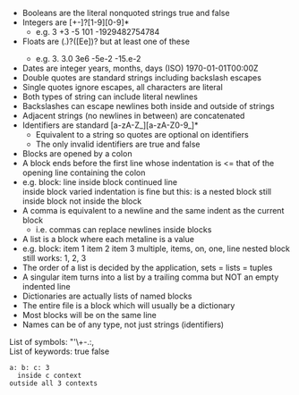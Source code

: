 - Booleans are the literal nonquoted strings true and false
- Integers are [+-]?[1-9][0-9]*
  - e.g. 3 +3 -5 101 -1929482754784
- Floats are <int>(.<uint>)?([Ee]<int>)? but at least one of these
  - e.g. 3. 3.0 3e6 -5e-2 -15.e-2
- Dates are integer years, months, days (ISO) 1970-01-01T00:00Z
- Double quotes are standard strings including backslash escapes
- Single quotes ignore escapes, all characters are literal
- Both types of string can include literal newlines
- Backslashes can escape newlines both inside and outside of strings
- Adjacent strings (no newlines in between) are concatenated
- Identifiers are standard [a-zA-Z_][a-zA-Z0-9_]*
  - Equivalent to a string so quotes are optional on identifiers
  - The only invalid identifiers are true and false
- Blocks are opened by a colon
- A block ends before the first line whose indentation is <= that of the opening
  line containing the colon
- e.g.
    block:
      line inside block
      continued line \
      inside block
        varied indentation is fine
      but this:
        is a nested block
      still inside block
    not inside the block
- A comma is equivalent to a newline and the same indent as the current block
  - i.e. commas can replace newlines inside blocks
- A list is a block where each metaline is a value
- e.g.
    block:
      item 1
      item 2
      item 3
      multiple, items, on, one, line
      nested block still works: 1, 2, 3
- The order of a list is decided by the application, sets = lists = tuples
- A singular item turns into a list by a trailing comma but NOT an empty
  indented line
- Dictionaries are actually lists of named blocks
- The entire file is a block which will usually be a dictionary
- Most blocks will be on the same line
- Names can be of any type, not just strings (identifiers)

List of symbols: "'\\+-.:, \
List of keywords: true false

```
a: b: c: 3
  inside c context
outside all 3 contexts
```
